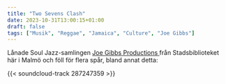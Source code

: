 ```yaml
---
title: "Two Sevens Clash"
date: 2023-10-31T13:00:15+01:00
draft: false
tags: ["Musik", "Reggae", "Jamaica", "Culture", "Joe Gibbs"]
---
```


Lånade Soul Jazz-samlingen [Joe Gibbs Productions ](https://soundsoftheuniverse.com/sjr/product/joe-gibbs-roots-culture-djs-and-the-birth-of-dancehall) från Stadsbiblioteket här i Malmö och föll för flera spår, bland annat detta:

{{< soundcloud-track 287247359 >}}
